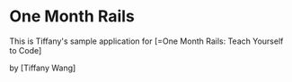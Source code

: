 # One Month Rails

This is Tiffany's sample application for 
[=One Month Rails: Teach Yourself to Code] 

by [Tiffany Wang] 